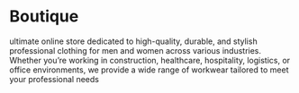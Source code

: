 # Boutique
ultimate online store dedicated to high-quality, durable, and stylish professional clothing for men and women across various industries. Whether you’re working in construction, healthcare, hospitality, logistics, or office environments, we provide a wide range of workwear tailored to meet your professional needs

